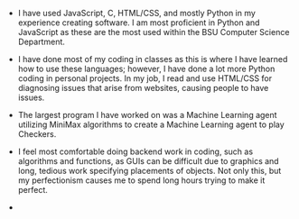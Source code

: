 * I have used JavaScript, C, HTML/CSS, and mostly Python in my experience creating software. I am most proficient in Python and JavaScript as these are the most used within the BSU Computer Science Department.

* I have done most of my coding in classes as this is where I have learned how to use these languages; however, I have done a lot more Python coding in personal projects. In my job, I read and use HTML/CSS for diagnosing issues that arise from websites, causing people to have issues.

* The largest program I have worked on was a Machine Learning agent utilizing MiniMax algorithms to create a Machine Learning agent to play Checkers.

* I feel most comfortable doing backend work in coding, such as algorithms and functions, as GUIs can be difficult due to graphics and long, tedious work specifying placements of objects. Not only this, but my perfectionism causes me to spend long hours trying to make it perfect.

* 
